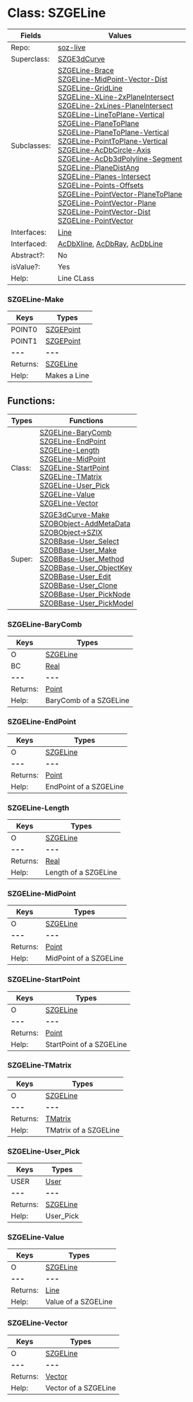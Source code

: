 
# Class:	SZGELine

| Fields | Values |
| --------- | --------- |
| Repo: | [soz-live](/repos/soz-live.html) |
| Superclass: | [SZGE3dCurve](SZGE3dCurve.html) |
| Subclasses: | [SZGELine-Brace](SZGELine-Brace.html) <br> [SZGELine-MidPoint-Vector-Dist](SZGELine-MidPoint-Vector-Dist.html) <br> [SZGELine-GridLine](SZGELine-GridLine.html) <br> [SZGELine-XLine-2xPlaneIntersect](SZGELine-XLine-2xPlaneIntersect.html) <br> [SZGELine-2xLines-PlaneIntersect](SZGELine-2xLines-PlaneIntersect.html) <br> [SZGELine-LineToPlane-Vertical](SZGELine-LineToPlane-Vertical.html) <br> [SZGELine-PlaneToPlane](SZGELine-PlaneToPlane.html) <br> [SZGELine-PlaneToPlane-Vertical](SZGELine-PlaneToPlane-Vertical.html) <br> [SZGELine-PointToPlane-Vertical](SZGELine-PointToPlane-Vertical.html) <br> [SZGELine-AcDbCircle-Axis](SZGELine-AcDbCircle-Axis.html) <br> [SZGELine-AcDb3dPolyline-Segment](SZGELine-AcDb3dPolyline-Segment.html) <br> [SZGELine-PlaneDistAng](SZGELine-PlaneDistAng.html) <br> [SZGELine-Planes-Intersect](SZGELine-Planes-Intersect.html) <br> [SZGELine-Points-Offsets](SZGELine-Points-Offsets.html) <br> [SZGELine-PointVector-PlaneToPlane](SZGELine-PointVector-PlaneToPlane.html) <br> [SZGELine-PointVector-Plane](SZGELine-PointVector-Plane.html) <br> [SZGELine-PointVector-Dist](SZGELine-PointVector-Dist.html) <br> [SZGELine-PointVector](SZGELine-PointVector.html) |
| Interfaces: | [Line](Line.html) |
| Interfaced: | [AcDbXline](AcDbXline.html), [AcDbRay](AcDbRay.html), [AcDbLine](AcDbLine.html) |
| Abstract?: | No |
| isValue?: | Yes |
| Help: | Line CLass |

### SZGELine-Make

| Keys | Types |
| --------- | --------- |
| POINT0 | [SZGEPoint](SZGEPoint.html) |
| POINT1 | [SZGEPoint](SZGEPoint.html) |
| **---** | **---** |
| Returns: | [SZGELine](SZGELine.html) |
| Help: | Makes a Line |


## Functions:

| Types | Functions |
| --------- | --------- |
| Class: | [SZGELine-BaryComb](#SZGELine-BaryComb) <br> [SZGELine-EndPoint](#SZGELine-EndPoint) <br> [SZGELine-Length](#SZGELine-Length) <br> [SZGELine-MidPoint](#SZGELine-MidPoint) <br> [SZGELine-StartPoint](#SZGELine-StartPoint) <br> [SZGELine-TMatrix](#SZGELine-TMatrix) <br> [SZGELine-User_Pick](#SZGELine-User_Pick) <br> [SZGELine-Value](#SZGELine-Value) <br> [SZGELine-Vector](#SZGELine-Vector) |
| Super: | [SZGE3dCurve-Make](SZGE3dCurve.html) <br> [SZOBObject-AddMetaData](SZOBObject.html) <br> [SZOBObject->SZIX](SZOBObject.html) <br> [SZOBBase-User_Select](SZOBBase.html) <br> [SZOBBase-User_Make](SZOBBase.html) <br> [SZOBBase-User_Method](SZOBBase.html) <br> [SZOBBase-User_ObjectKey](SZOBBase.html) <br> [SZOBBase-User_Edit](SZOBBase.html) <br> [SZOBBase-User_Clone](SZOBBase.html) <br> [SZOBBase-User_PickNode](SZOBBase.html) <br> [SZOBBase-User_PickModel](SZOBBase.html) |


### SZGELine-BaryComb

| Keys | Types |
| --------- | --------- |
| O | [SZGELine](SZGELine.html) |
| BC | [Real](Real.html) |
| **---** | **---** |
| Returns: | [Point](Point.html) |
| Help: | BaryComb of a SZGELine |

### SZGELine-EndPoint

| Keys | Types |
| --------- | --------- |
| O | [SZGELine](SZGELine.html) |
| **---** | **---** |
| Returns: | [Point](Point.html) |
| Help: | EndPoint of a SZGELine |

### SZGELine-Length

| Keys | Types |
| --------- | --------- |
| O | [SZGELine](SZGELine.html) |
| **---** | **---** |
| Returns: | [Real](Real.html) |
| Help: | Length of a SZGELine |

### SZGELine-MidPoint

| Keys | Types |
| --------- | --------- |
| O | [SZGELine](SZGELine.html) |
| **---** | **---** |
| Returns: | [Point](Point.html) |
| Help: | MidPoint of a SZGELine |

### SZGELine-StartPoint

| Keys | Types |
| --------- | --------- |
| O | [SZGELine](SZGELine.html) |
| **---** | **---** |
| Returns: | [Point](Point.html) |
| Help: | StartPoint of a SZGELine |

### SZGELine-TMatrix

| Keys | Types |
| --------- | --------- |
| O | [SZGELine](SZGELine.html) |
| **---** | **---** |
| Returns: | [TMatrix](TMatrix.html) |
| Help: | TMatrix of a SZGELine |

### SZGELine-User_Pick

| Keys | Types |
| --------- | --------- |
| USER | [User](User.html) |
| **---** | **---** |
| Returns: | [SZGELine](SZGELine.html) |
| Help: | User_Pick |

### SZGELine-Value

| Keys | Types |
| --------- | --------- |
| O | [SZGELine](SZGELine.html) |
| **---** | **---** |
| Returns: | [Line](Line.html) |
| Help: | Value of a SZGELine |

### SZGELine-Vector

| Keys | Types |
| --------- | --------- |
| O | [SZGELine](SZGELine.html) |
| **---** | **---** |
| Returns: | [Vector](Vector.html) |
| Help: | Vector of a SZGELine |

